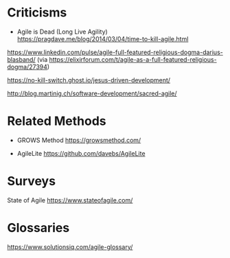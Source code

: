 # Criticisms

- Agile is Dead (Long Live Agility) https://pragdave.me/blog/2014/03/04/time-to-kill-agile.html

https://www.linkedin.com/pulse/agile-full-featured-religious-dogma-darius-blasband/ (via https://elixirforum.com/t/agile-as-a-full-featured-religious-dogma/27394)

https://no-kill-switch.ghost.io/jesus-driven-development/

http://blog.martinig.ch/software-development/sacred-agile/

# Related Methods

- GROWS Method https://growsmethod.com/

- AgileLite https://github.com/davebs/AgileLite

# Surveys

State of Agile https://www.stateofagile.com/

# Glossaries

https://www.solutionsiq.com/agile-glossary/
